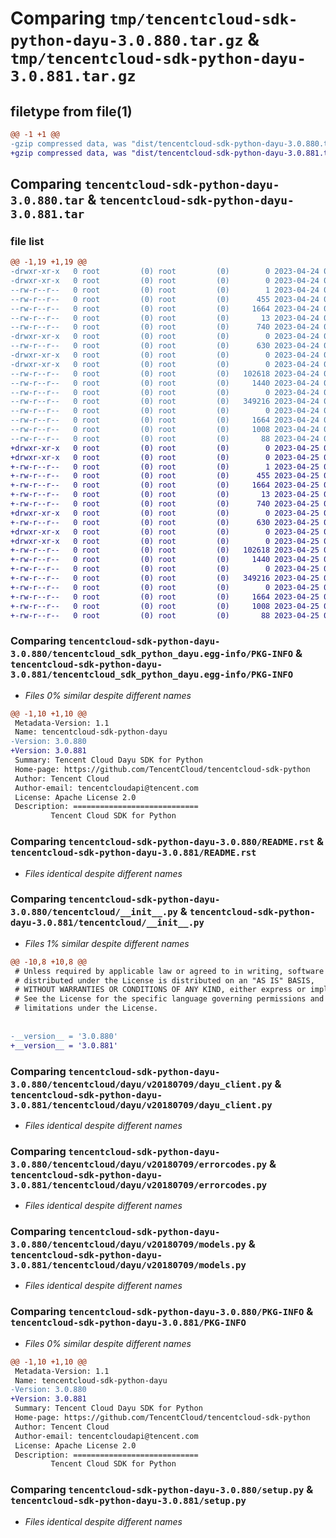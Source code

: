 # Comparing `tmp/tencentcloud-sdk-python-dayu-3.0.880.tar.gz` & `tmp/tencentcloud-sdk-python-dayu-3.0.881.tar.gz`

## filetype from file(1)

```diff
@@ -1 +1 @@
-gzip compressed data, was "dist/tencentcloud-sdk-python-dayu-3.0.880.tar", last modified: Mon Apr 24 03:02:15 2023, max compression
+gzip compressed data, was "dist/tencentcloud-sdk-python-dayu-3.0.881.tar", last modified: Tue Apr 25 00:35:07 2023, max compression
```

## Comparing `tencentcloud-sdk-python-dayu-3.0.880.tar` & `tencentcloud-sdk-python-dayu-3.0.881.tar`

### file list

```diff
@@ -1,19 +1,19 @@
-drwxr-xr-x   0 root         (0) root         (0)        0 2023-04-24 03:02:15.000000 tencentcloud-sdk-python-dayu-3.0.880/
-drwxr-xr-x   0 root         (0) root         (0)        0 2023-04-24 03:02:15.000000 tencentcloud-sdk-python-dayu-3.0.880/tencentcloud_sdk_python_dayu.egg-info/
--rw-r--r--   0 root         (0) root         (0)        1 2023-04-24 03:02:15.000000 tencentcloud-sdk-python-dayu-3.0.880/tencentcloud_sdk_python_dayu.egg-info/dependency_links.txt
--rw-r--r--   0 root         (0) root         (0)      455 2023-04-24 03:02:15.000000 tencentcloud-sdk-python-dayu-3.0.880/tencentcloud_sdk_python_dayu.egg-info/SOURCES.txt
--rw-r--r--   0 root         (0) root         (0)     1664 2023-04-24 03:02:15.000000 tencentcloud-sdk-python-dayu-3.0.880/tencentcloud_sdk_python_dayu.egg-info/PKG-INFO
--rw-r--r--   0 root         (0) root         (0)       13 2023-04-24 03:02:15.000000 tencentcloud-sdk-python-dayu-3.0.880/tencentcloud_sdk_python_dayu.egg-info/top_level.txt
--rw-r--r--   0 root         (0) root         (0)      740 2023-04-24 03:02:15.000000 tencentcloud-sdk-python-dayu-3.0.880/README.rst
-drwxr-xr-x   0 root         (0) root         (0)        0 2023-04-24 03:02:15.000000 tencentcloud-sdk-python-dayu-3.0.880/tencentcloud/
--rw-r--r--   0 root         (0) root         (0)      630 2023-04-24 03:02:15.000000 tencentcloud-sdk-python-dayu-3.0.880/tencentcloud/__init__.py
-drwxr-xr-x   0 root         (0) root         (0)        0 2023-04-24 03:02:15.000000 tencentcloud-sdk-python-dayu-3.0.880/tencentcloud/dayu/
-drwxr-xr-x   0 root         (0) root         (0)        0 2023-04-24 03:02:15.000000 tencentcloud-sdk-python-dayu-3.0.880/tencentcloud/dayu/v20180709/
--rw-r--r--   0 root         (0) root         (0)   102618 2023-04-24 03:02:15.000000 tencentcloud-sdk-python-dayu-3.0.880/tencentcloud/dayu/v20180709/dayu_client.py
--rw-r--r--   0 root         (0) root         (0)     1440 2023-04-24 03:02:15.000000 tencentcloud-sdk-python-dayu-3.0.880/tencentcloud/dayu/v20180709/errorcodes.py
--rw-r--r--   0 root         (0) root         (0)        0 2023-04-24 03:02:15.000000 tencentcloud-sdk-python-dayu-3.0.880/tencentcloud/dayu/v20180709/__init__.py
--rw-r--r--   0 root         (0) root         (0)   349216 2023-04-24 03:02:15.000000 tencentcloud-sdk-python-dayu-3.0.880/tencentcloud/dayu/v20180709/models.py
--rw-r--r--   0 root         (0) root         (0)        0 2023-04-24 03:02:15.000000 tencentcloud-sdk-python-dayu-3.0.880/tencentcloud/dayu/__init__.py
--rw-r--r--   0 root         (0) root         (0)     1664 2023-04-24 03:02:15.000000 tencentcloud-sdk-python-dayu-3.0.880/PKG-INFO
--rw-r--r--   0 root         (0) root         (0)     1008 2023-04-24 03:02:15.000000 tencentcloud-sdk-python-dayu-3.0.880/setup.py
--rw-r--r--   0 root         (0) root         (0)       88 2023-04-24 03:02:15.000000 tencentcloud-sdk-python-dayu-3.0.880/setup.cfg
+drwxr-xr-x   0 root         (0) root         (0)        0 2023-04-25 00:35:07.000000 tencentcloud-sdk-python-dayu-3.0.881/
+drwxr-xr-x   0 root         (0) root         (0)        0 2023-04-25 00:35:07.000000 tencentcloud-sdk-python-dayu-3.0.881/tencentcloud_sdk_python_dayu.egg-info/
+-rw-r--r--   0 root         (0) root         (0)        1 2023-04-25 00:35:07.000000 tencentcloud-sdk-python-dayu-3.0.881/tencentcloud_sdk_python_dayu.egg-info/dependency_links.txt
+-rw-r--r--   0 root         (0) root         (0)      455 2023-04-25 00:35:07.000000 tencentcloud-sdk-python-dayu-3.0.881/tencentcloud_sdk_python_dayu.egg-info/SOURCES.txt
+-rw-r--r--   0 root         (0) root         (0)     1664 2023-04-25 00:35:07.000000 tencentcloud-sdk-python-dayu-3.0.881/tencentcloud_sdk_python_dayu.egg-info/PKG-INFO
+-rw-r--r--   0 root         (0) root         (0)       13 2023-04-25 00:35:07.000000 tencentcloud-sdk-python-dayu-3.0.881/tencentcloud_sdk_python_dayu.egg-info/top_level.txt
+-rw-r--r--   0 root         (0) root         (0)      740 2023-04-25 00:35:07.000000 tencentcloud-sdk-python-dayu-3.0.881/README.rst
+drwxr-xr-x   0 root         (0) root         (0)        0 2023-04-25 00:35:07.000000 tencentcloud-sdk-python-dayu-3.0.881/tencentcloud/
+-rw-r--r--   0 root         (0) root         (0)      630 2023-04-25 00:35:07.000000 tencentcloud-sdk-python-dayu-3.0.881/tencentcloud/__init__.py
+drwxr-xr-x   0 root         (0) root         (0)        0 2023-04-25 00:35:07.000000 tencentcloud-sdk-python-dayu-3.0.881/tencentcloud/dayu/
+drwxr-xr-x   0 root         (0) root         (0)        0 2023-04-25 00:35:07.000000 tencentcloud-sdk-python-dayu-3.0.881/tencentcloud/dayu/v20180709/
+-rw-r--r--   0 root         (0) root         (0)   102618 2023-04-25 00:35:07.000000 tencentcloud-sdk-python-dayu-3.0.881/tencentcloud/dayu/v20180709/dayu_client.py
+-rw-r--r--   0 root         (0) root         (0)     1440 2023-04-25 00:35:07.000000 tencentcloud-sdk-python-dayu-3.0.881/tencentcloud/dayu/v20180709/errorcodes.py
+-rw-r--r--   0 root         (0) root         (0)        0 2023-04-25 00:35:07.000000 tencentcloud-sdk-python-dayu-3.0.881/tencentcloud/dayu/v20180709/__init__.py
+-rw-r--r--   0 root         (0) root         (0)   349216 2023-04-25 00:35:07.000000 tencentcloud-sdk-python-dayu-3.0.881/tencentcloud/dayu/v20180709/models.py
+-rw-r--r--   0 root         (0) root         (0)        0 2023-04-25 00:35:07.000000 tencentcloud-sdk-python-dayu-3.0.881/tencentcloud/dayu/__init__.py
+-rw-r--r--   0 root         (0) root         (0)     1664 2023-04-25 00:35:07.000000 tencentcloud-sdk-python-dayu-3.0.881/PKG-INFO
+-rw-r--r--   0 root         (0) root         (0)     1008 2023-04-25 00:35:07.000000 tencentcloud-sdk-python-dayu-3.0.881/setup.py
+-rw-r--r--   0 root         (0) root         (0)       88 2023-04-25 00:35:07.000000 tencentcloud-sdk-python-dayu-3.0.881/setup.cfg
```

### Comparing `tencentcloud-sdk-python-dayu-3.0.880/tencentcloud_sdk_python_dayu.egg-info/PKG-INFO` & `tencentcloud-sdk-python-dayu-3.0.881/tencentcloud_sdk_python_dayu.egg-info/PKG-INFO`

 * *Files 0% similar despite different names*

```diff
@@ -1,10 +1,10 @@
 Metadata-Version: 1.1
 Name: tencentcloud-sdk-python-dayu
-Version: 3.0.880
+Version: 3.0.881
 Summary: Tencent Cloud Dayu SDK for Python
 Home-page: https://github.com/TencentCloud/tencentcloud-sdk-python
 Author: Tencent Cloud
 Author-email: tencentcloudapi@tencent.com
 License: Apache License 2.0
 Description: ============================
         Tencent Cloud SDK for Python
```

### Comparing `tencentcloud-sdk-python-dayu-3.0.880/README.rst` & `tencentcloud-sdk-python-dayu-3.0.881/README.rst`

 * *Files identical despite different names*

### Comparing `tencentcloud-sdk-python-dayu-3.0.880/tencentcloud/__init__.py` & `tencentcloud-sdk-python-dayu-3.0.881/tencentcloud/__init__.py`

 * *Files 1% similar despite different names*

```diff
@@ -10,8 +10,8 @@
 # Unless required by applicable law or agreed to in writing, software
 # distributed under the License is distributed on an "AS IS" BASIS,
 # WITHOUT WARRANTIES OR CONDITIONS OF ANY KIND, either express or implied.
 # See the License for the specific language governing permissions and
 # limitations under the License.
 
 
-__version__ = '3.0.880'
+__version__ = '3.0.881'
```

### Comparing `tencentcloud-sdk-python-dayu-3.0.880/tencentcloud/dayu/v20180709/dayu_client.py` & `tencentcloud-sdk-python-dayu-3.0.881/tencentcloud/dayu/v20180709/dayu_client.py`

 * *Files identical despite different names*

### Comparing `tencentcloud-sdk-python-dayu-3.0.880/tencentcloud/dayu/v20180709/errorcodes.py` & `tencentcloud-sdk-python-dayu-3.0.881/tencentcloud/dayu/v20180709/errorcodes.py`

 * *Files identical despite different names*

### Comparing `tencentcloud-sdk-python-dayu-3.0.880/tencentcloud/dayu/v20180709/models.py` & `tencentcloud-sdk-python-dayu-3.0.881/tencentcloud/dayu/v20180709/models.py`

 * *Files identical despite different names*

### Comparing `tencentcloud-sdk-python-dayu-3.0.880/PKG-INFO` & `tencentcloud-sdk-python-dayu-3.0.881/PKG-INFO`

 * *Files 0% similar despite different names*

```diff
@@ -1,10 +1,10 @@
 Metadata-Version: 1.1
 Name: tencentcloud-sdk-python-dayu
-Version: 3.0.880
+Version: 3.0.881
 Summary: Tencent Cloud Dayu SDK for Python
 Home-page: https://github.com/TencentCloud/tencentcloud-sdk-python
 Author: Tencent Cloud
 Author-email: tencentcloudapi@tencent.com
 License: Apache License 2.0
 Description: ============================
         Tencent Cloud SDK for Python
```

### Comparing `tencentcloud-sdk-python-dayu-3.0.880/setup.py` & `tencentcloud-sdk-python-dayu-3.0.881/setup.py`

 * *Files identical despite different names*

